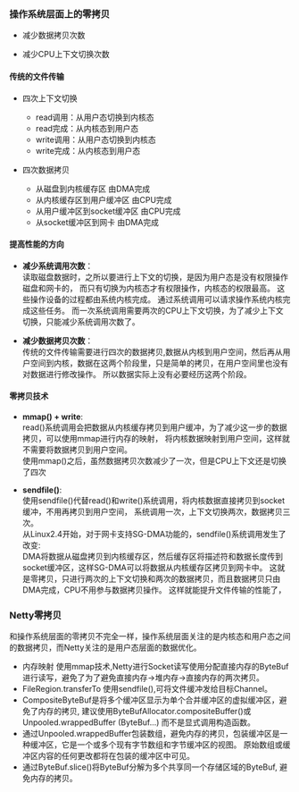 ### 操作系统层面上的零拷贝

- 减少数据拷贝次数

- 减少CPU上下文切换次数

#### 传统的文件传输

- 四次上下文切换
    - read调用：从用户态切换到内核态
    - read完成：从内核态到用户态
    - write调用：从用户态切换到内核态
    - write完成：从内核态到用户态

- 四次数据拷贝
    - 从磁盘到内核缓存区 由DMA完成
    - 从内核缓存区到用户缓冲区 由CPU完成
    - 从用户缓冲区到socket缓冲区 由CPU完成
    - 从socket缓冲区到网卡 由DMA完成

#### 提高性能的方向

- **减少系统调用次数**：</br>
  读取磁盘数据时，之所以要进行上下文的切换，是因为用户态是没有权限操作磁盘和网卡的， 而只有切换为内核态才有权限操作，内核态的权限最高。 这些操作设备的过程都由系统内核完成。
  通过系统调用可以请求操作系统内核完成这些任务。 而一次系统调用需要两次的CPU上下文切换，为了减少上下文切换，只能减少系统调用次数了。

- **减少数据拷贝次数**：</br>
  传统的文件传输需要进行四次的数据拷贝,数据从内核到用户空间，然后再从用户空间到内核，数据在这两个阶段里，只是简单的拷贝，在用户空间里也没有对数据进行修改操作。 所以数据实际上没有必要经历这两个阶段。


#### 零拷贝技术

- **mmap() + write**:</br>
  read()系统调用会把数据从内核缓存拷贝到用户缓冲，为了减少这一步的数据拷贝，可以使用mmap进行内存的映射，
  将内核数据映射到用户空间，这样就不需要将数据拷贝到用户空间。<br/>
  使用mmap()之后，虽然数据拷贝次数减少了一次，但是CPU上下文还是切换了四次

- **sendfile()**:</br>
  使用sendfile()代替read()和write()系统调用，将内核数据直接拷贝到socket缓冲，不用再拷贝到用户空间，
  系统调用一次，上下文切换两次，数据拷贝三次。<br/>
  从Linux2.4开始，对于网卡支持SG-DMA功能的，sendfile()系统调用发生了改变:<br/>
  DMA将数据从磁盘拷贝到内核缓存区，然后缓存区将描述符和数据长度传到socket缓冲区，这样SG-DMA可以将数据从内核缓存区拷贝到网卡中。
  这就是零拷贝，只进行两次的上下文切换和两次的数据拷贝，而且数据拷贝只由DMA完成，CPU不用参与数据拷贝操作。
  这样就能提升文件传输的性能了，
  

### Netty零拷贝
和操作系统层面的零拷贝不完全一样，操作系统层面关注的是内核态和用户态之间的数据拷贝，而Netty关注的是用户态层面的数据优化。<br/>

- 内存映射 使用mmap技术,Netty进行Socket读写使用分配直接内存的ByteBuf进行读写，避免了为了避免直接内存->堆内存->直接内存的两次拷贝。
- FileRegion.transferTo 使用sendfile(),可将文件缓冲发给目标Channel。
- CompositeByteBuf是将多个缓冲区显示为单个合并缓冲区的虚拟缓冲区，避免了内存的拷贝, 建议使用ByteBufAllocator.compositeBuffer()或Unpooled.wrappedBuffer
  (ByteBuf...)
  而不是显式调用构造函数。
- 通过Unpooled.wrappedBuffer包装数组，避免内存的拷贝，包装缓冲区是一种缓冲区，它是一个或多个现有字节数组和字节缓冲区的视图。 原始数组或缓冲区内容的任何更改都将在包装的缓冲区中可见。
- 通过ByteBuf.slice()将ByteBuf分解为多个共享同一个存储区域的ByteBuf, 避免内存的拷贝。

